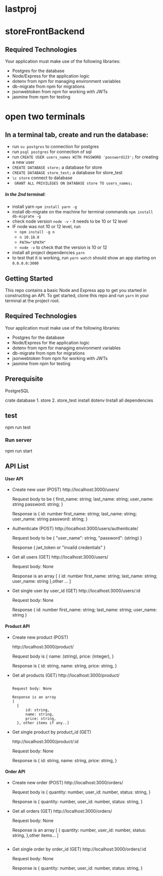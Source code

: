 # lastproj


# storeFrontBackend


## Required Technologies

Your application must make use of the following libraries:

- Postgres for the database
- Node/Express for the application logic
- dotenv from npm for managing environment variables
- db-migrate from npm for migrations
- jsonwebtoken from npm for working with JWTs
- jasmine from npm for testing


# open two terminals 

## In a terminal tab, create and run the database:

- run `su postgres` to connection for postgres
- run `psql postgres` for connection of sql
- run `CREATE USER users_names WITH PASSWORD 'password123';` for creating a new user
- `CREATE DATABASE store;` a database for store
- `CREATE DATABASE store_test;` a database for store_test
- `\c store` connect to database 
- `  GRANT ALL PRIVILEGES ON DATABASE store TO users_names;  `


##### In the 2nd terminal:

- install yarn `npm install yarn -g`
- install db-migrate on the machine for terminal commands `npm install db-migrate -g`
- check node version `node -v` - it needs to be 10 or 12 level
- IF node was not 10 or 12 level, run
    - `npm install -g n`
    - `n 10.18.0`
    - `PATH="$PATH"`
    - `node -v` to check that the version is 10 or 12
- install all project dependencies `yarn`
- to test that it is working, run `yarn watch` should show an app starting on `0.0.0.0:3000`



## Getting Started

This repo contains a basic Node and Express app to get you started in constructing an API. To get started, clone this repo and run `yarn` in your terminal at the project root.

## Required Technologies
Your application must make use of the following libraries:
- Postgres for the database
- Node/Express for the application logic
- dotenv from npm for managing environment variables
- db-migrate from npm for migrations
- jsonwebtoken from npm for working with JWTs
- jasmine from npm for testing

## Prerequisite

PostgreSQL

crate database 1. store   2. store_test
install dotenv
Install all dependencies


## test 

npm run test

### Run server

npm run start


## API List


####  User API

- Create new user (POST)
  http://localhost:3000/users/

  Request body to be
  {
    first_name: string;
    last_name: string;
    user_name: string
    password: string;
  }

  Response is
  {
    id: number
    first_name: string;
    last_name: string;
    user_name: string
    password: string;
  }

- Authenticate (POST)
  http://localhost:3000/users/authenticate/

  Request body to be
  {
    "user_name": string,
    "password": (string)
  }

  Response
  {
    jwt_token or "invaild credentials"
  }

- Get all users (GET)
  http://localhost:3000/users/

  Request body: None

  Response is an array
  [
    {
       id: number
        first_name: string;
        last_name: string;
        user_name: string
    },other ...  ]

- Get single user by user_id (GET)
  http://localhost:3000/users/:id

  Request body: None

  Response
  {
        id: number
        first_name: string;
        last_name: string;
        user_name: string
  }



####  Product API

- Create new product (POST)

  
  http://localhost:3000/product/

   Request body is
  {
    name: (string),
    price: (integer),
  }
  

  Response is
  {
    id: string,
    name: string,
    price: string,
  }

- Get all products (GET)
  http://localhost:3000/product/
  ```

  Request body: None

  Response is an array
  [
    {
        id: string,
        name: string,
        price: string,
    }, other items if any..]

- Get single product by product_id (GET)

  http://localhost:3000/product/:id

  Request body: None

  Response is 
  {
        id: string,
        name: string,
        price: string,
  }

#### Order API

- Create new order (POST)
  http://localhost:3000/orders/
  
  Request body is
  {
        quantity: number,
        user_id: number,
        status: string,
  }

  Response is
  {
        quantity: number,
        user_id: number,
        status: string,
  }

- Get all orders (GET)
  http://localhost:3000/orders/

  Request body: None

  Response is an array
  [
    {
      quantity: number,
        user_id: number,
        status: string,
    },other items...  ]
  ```

- Get single order by order_id (GET)
  http://localhost:3000/orders/:id


  Request body: None

  Response is
  {
    quantity: number,
        user_id: number,
        status: string,
  }








